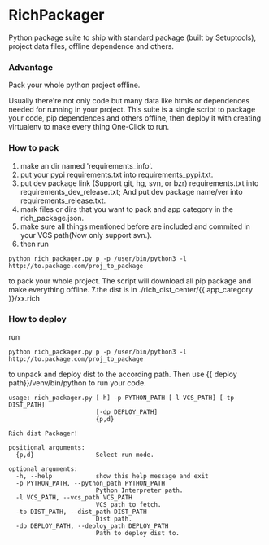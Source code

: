 # RichPackager
Python package suite to ship with standard package (built by Setuptools), project data files, offline dependence and others.


### Advantage
Pack your whole python project offline.

Usually there're not only code but many data like htmls or dependences needed for running in your project. 
This suite is a single script to package your code, pip dependences and others offline, then deploy it with creating virtualenv to make every thing One-Click to run.

### How to pack
1. make an dir named 'requirements_info'.
2. put your pypi requirements.txt into requirements_pypi.txt.
3. put dev package link (Support git, hg, svn, or bzr) requirements.txt into requirements_dev_release.txt; And put dev package name/ver into requirements_release.txt.
4. mark files or dirs that you want to pack and app category in the rich_package.json. 
5. make sure all things mentioned before are included and commited in your VCS path(Now only support svn.).
6. then run 
```
python rich_packager.py p -p /user/bin/python3 -l http://to.package.com/proj_to_package

```
to pack your whole project. The script will download all pip package and make everything offline.
7.the dist is in ./rich_dist_center/{{ app_category }}/xx.rich

### How to deploy
run 
```
python rich_packager.py p -p /user/bin/python3 -l http://to.package.com/proj_to_package

```
to unpack and deploy dist to the according path. Then use {{ deploy path}}/venv/bin/python to run your code.

```
usage: rich_packager.py [-h] -p PYTHON_PATH [-l VCS_PATH] [-tp DIST_PATH]
                        [-dp DEPLOY_PATH]
                        {p,d}

Rich dist Packager!

positional arguments:
  {p,d}                 Select run mode.

optional arguments:
  -h, --help            show this help message and exit
  -p PYTHON_PATH, --python_path PYTHON_PATH
                        Python Interpreter path.
  -l VCS_PATH, --vcs_path VCS_PATH
                        VCS path to fetch.
  -tp DIST_PATH, --dist_path DIST_PATH
                        Dist path.
  -dp DEPLOY_PATH, --deploy_path DEPLOY_PATH
                        Path to deploy dist to.
```